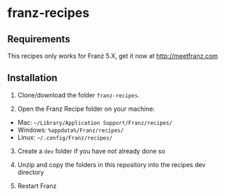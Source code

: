 # franz-recipes

## Requirements
This recipes only works for Franz 5.X, get it now at http://meetfranz.com

## Installation

1. Clone/download the folder `franz-recipes`.

2. Open the Franz Recipe folder on your machine:
  * Mac: `~/Library/Application Support/Franz/recipes/`
  * Windows: `%appdata%/Franz/recipes/`
  * Linux: `~/.config/Franz/recipes/`

3. Create a `dev` folder if you have not already done so

3. Unzip and copy the folders in this repository into the recipes dev directory

4. Restart Franz

